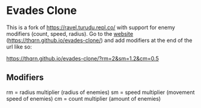 # Evades Clone
This is a fork of https://ravel.turudu.repl.co/ with support for enemy modifiers (count, speed, radius). Go to the [website](https://thqrn.github.io/evades-clone/) (https://thqrn.github.io/evades-clone/) and add modifiers at the end of the url like so:

https://thqrn.github.io/evades-clone/?rm=2&sm=1.2&cm=0.5

## Modifiers
rm = radius multiplier (radius of enemies)
sm = speed multiplier (movement speed of enemies)
cm = count multiplier (amount of enemies)
